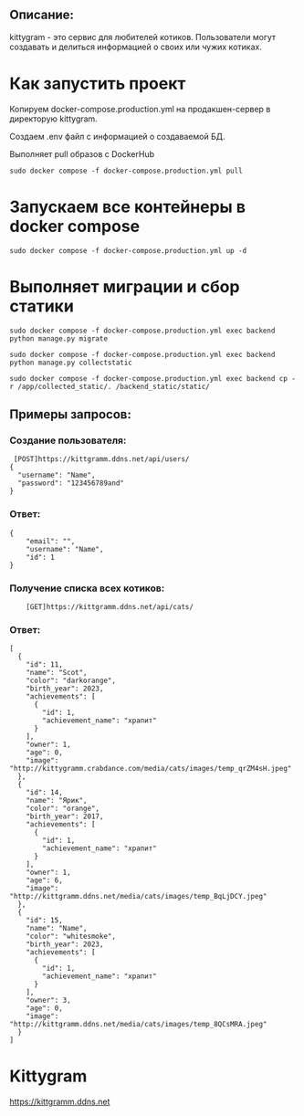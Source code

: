 ## Описание:
kittygram - это сервис для любителей котиков. Пользователи могут создавать и делиться информацией о своих или чужих котиках.

# Как запустить проект
Копируем docker-compose.production.yml на продакшен-сервер в директорую kittygram.

Создаем .env файл с информацией о создаваемой БД.

Выполняет pull образов с DockerHub
```
sudo docker compose -f docker-compose.production.yml pull
```

# Запускаем все контейнеры в docker compose
```
sudo docker compose -f docker-compose.production.yml up -d
```
# Выполняет миграции и сбор статики
```
sudo docker compose -f docker-compose.production.yml exec backend python manage.py migrate
```
```
sudo docker compose -f docker-compose.production.yml exec backend python manage.py collectstatic
```
```
sudo docker compose -f docker-compose.production.yml exec backend cp -r /app/collected_static/. /backend_static/static/
```
## Примеры запросов:
### Создание пользователя:
```
 [POST]https://kittgramm.ddns.net/api/users/
{
  "username": "Name",
  "password": "123456789and"
}
```
### Ответ:
```
{
    "email": "",
    "username": "Name",
    "id": 1
}
```

### Получение списка всех котиков:
```
    [GET]https://kittgramm.ddns.net/api/cats/
```
### Ответ:
```
[
  {
    "id": 11,
    "name": "Scot",
    "color": "darkorange",
    "birth_year": 2023,
    "achievements": [
      {
        "id": 1,
        "achievement_name": "храпит"
      }
    ],
    "owner": 1,
    "age": 0,
    "image": "http://kittygramm.crabdance.com/media/cats/images/temp_qrZM4sH.jpeg"
  },
  {
    "id": 14,
    "name": "Ярик",
    "color": "orange",
    "birth_year": 2017,
    "achievements": [
      {
        "id": 1,
        "achievement_name": "храпит"
      }
    ],
    "owner": 1,
    "age": 6,
    "image": "http://kittgramm.ddns.net/media/cats/images/temp_BqLjDCY.jpeg"
  },
  {
    "id": 15,
    "name": "Name",
    "color": "whitesmoke",
    "birth_year": 2023,
    "achievements": [
      {
        "id": 1,
        "achievement_name": "храпит"
      }
    ],
    "owner": 3,
    "age": 0,
    "image": "http://kittgramm.ddns.net/media/cats/images/temp_8QCsMRA.jpeg"
  }
]
```

# Kittygram
https://kittgramm.ddns.net


